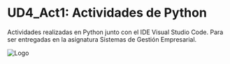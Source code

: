 # UD4_Act1: Actividades de Python

Actividades realizadas en Python junto con el IDE Visual Studio Code.
Para ser entregadas en la asignatura Sistemas de Gestión Empresarial.


![Logo](https://upload.wikimedia.org/wikipedia/commons/thumb/0/0a/Python.svg/250px-Python.svg.png)